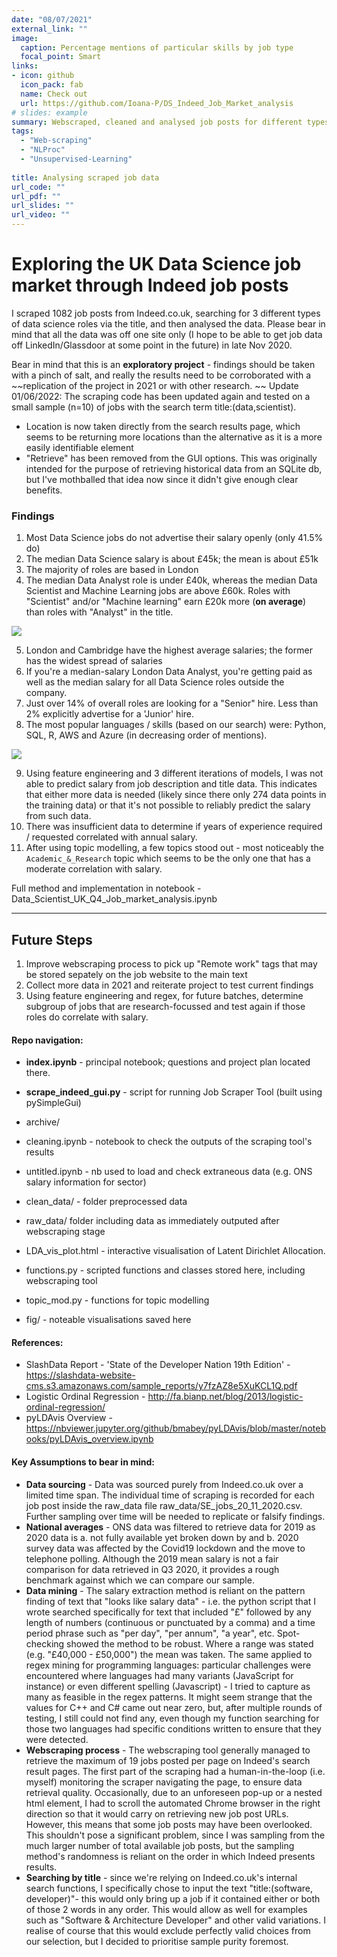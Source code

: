 ```yaml
---
date: "08/07/2021"
external_link: ""
image:
  caption: Percentage mentions of particular skills by job type
  focal_point: Smart
links:
- icon: github
  icon_pack: fab
  name: Check out
  url: https://github.com/Ioana-P/DS_Indeed_Job_Market_analysis
# slides: example
summary: Webscraped, cleaned and analysed job posts for different types of data science specialists.
tags:
  - "Web-scraping"
  - "NLProc"
  - "Unsupervised-Learning"
  
title: Analysing scraped job data
url_code: ""
url_pdf: ""
url_slides: ""
url_video: ""
---
```

# Exploring the UK Data Science job market through Indeed job posts

I scraped 1082 job posts from Indeed.co.uk, searching for 3 different types of data science roles via the title, and then analysed the data. Please bear in mind that all the data was off one site only (I hope to be able to get job data off LinkedIn/Glassdoor at some point in the future) in late Nov 2020.

Bear in mind that this is an **exploratory project** - findings should be taken with a pinch of salt, and really the results need to be corroborated with a ~~replication of the project in 2021 or with other research. ~~ 
Update 01/06/2022:
The scraping code has been updated again and tested on a small sample (n=10) of jobs with the search term title:(data,scientist). 

* Location is now taken directly from the search results page, which seems to be returning more locations than the alternative as it is a more easily identifiable element
* "Retrieve" has been removed from the GUI options. This was originally intended for the purpose of retrieving historical data from an SQLite db, but I've mothballed that idea now since it didn't give enough clear benefits. 

### Findings 
1. Most Data Science jobs do not advertise their salary openly (only 41.5% do)
2. The median Data Science salary is about £45k; the mean is about £51k
3. The majority of roles are based in London
4. The median Data Analyst role is under £40k, whereas the median Data Scientist and Machine Learning jobs are above £60k. Roles with "Scientist" and/or "Machine learning" earn £20k more (**on average**) than roles with "Analyst" in the title. 


![](fig/salaries_all.jpeg)

5. London and Cambridge have the highest average salaries; the former has the widest spread of salaries
6. If you're a median-salary London Data Analyst, you're getting paid as well as the median salary for all Data Science roles outside the company.
7. Just over 14% of overall roles are looking for a "Senior" hire. Less than 2% explicitly advertise for a 'Junior' hire. 
8. The most popular languages / skills (based on our search) were: Python, SQL, R, AWS and Azure (in decreasing order of mentions). 

![](fig/percentage_mentions_by_group.jpeg)

9. Using feature engineering and 3 different iterations of models, I was not able to predict salary from job description and title data. This indicates that either more data is needed (likely since there only 274 data points in the training data) or that it's not possible to reliably predict the salary from such data. 
10. There was insufficient data to determine if years of experience required / requested correlated with annual salary. 
11. After using topic modelling, a few topics stood out - most noticeably the `Academic_&_Research` topic which seems to be the only one that has a moderate correlation with salary.


Full method and implementation in notebook - Data_Scientist_UK_Q4_Job_market_analysis.ipynb

--------------------------------------------------------------------------------------------------------------------------------------------------------------

## Future Steps

1. Improve webscraping process to pick up "Remote work" tags that may be stored sepately on the job website to the main text
2. Collect more data in 2021 and reiterate project to test current findings
3. Using feature engineering and regex, for future batches, determine subgroup of jobs that are research-focussed and test again if those roles do correlate with salary. 


#### Repo navigation:
- **index.ipynb** - principal notebook; questions and project plan located there. 
- **scrape_indeed_gui.py** - script for running Job Scraper Tool (built using pySimpleGui)
- archive/
-  cleaning.ipynb - notebook to check the outputs of the scraping tool's results
-  untitled.ipynb - nb used to load and check extraneous data (e.g. ONS salary information for sector)

-  clean_data/ - folder preprocessed data
-  raw_data/ folder including data as immediately outputed after webscraping stage
-  LDA_vis_plot.html - interactive visualisation of Latent Dirichlet Allocation.
-  functions.py - scripted functions and classes stored here, including webscraping tool
-  topic_mod.py - functions for topic modelling 
-  fig/ - noteable visualisations saved here
 

#### References:

* SlashData Report - 'State of the Developer Nation 19th Edition' - https://slashdata-website-cms.s3.amazonaws.com/sample_reports/y7fzAZ8e5XuKCL1Q.pdf 
* Logistic Ordinal Regression - http://fa.bianp.net/blog/2013/logistic-ordinal-regression/
* pyLDAvis Overview - https://nbviewer.jupyter.org/github/bmabey/pyLDAvis/blob/master/notebooks/pyLDAvis_overview.ipynb

#### Key Assumptions to bear in mind:
* **Data sourcing** - Data was sourced purely from Indeed.co.uk over a limited time span. The individual time of scraping is recorded for each job post inside the raw_data file raw_data/SE_jobs_20_11_2020.csv. Further sampling over time will be needed to replicate or falsify findings.
* **National averages** - ONS data was filtered to retrieve data for 2019 as 2020 data is a. not fully available yet broken down by and b. 2020 survey data was affected by the Covid19 lockdown and the move to telephone polling. Although the 2019 mean salary is not a fair comparison for data retrieved in Q3 2020, it provides a rough benchmark against which we can compare our sample. 
* **Data mining** - The salary extraction method is reliant on the pattern finding of text that "looks like salary data" - i.e. the python script that I wrote searched specifically for text that included "£" followed by any length of numbers (continuous or punctuated by a comma) and a time period phrase such as "per day", "per annum", "a year", etc. Spot-checking showed the method to be robust. Where a range was stated (e.g. "£40,000 - £50,000") the mean was taken. The same applied to regex mining for programming languages: particular challenges were encountered where languages had many variants (JavaScript for instance) or even different spelling (Javascript) - I tried to capture as many as feasible in the regex patterns. It might seem strange that the values for C++ and C# came out near zero, but, after multiple rounds of testing, I still could not find any, even though my function searching for those two languages had specific conditions written to ensure that they were detected.
* **Webscraping process** - The webscraping tool generally managed to retrieve the maximum of 19 jobs posted per page on Indeed's search result pages. The first part of the scraping had a human-in-the-loop (i.e. myself) monitoring the scraper navigating the page, to ensure data retrieval quality. Occasionally, due to an unforeseen pop-up or a nested html element, I had to scroll the automated Chrome browser in the right direction so that it would carry on retrieving new job post URLs. However, this means that some job posts may have been overlooked. This shouldn't pose a significant problem, since I was sampling from the much larger number of total available job posts, but the sampling method's randomness is reliant on the order in which Indeed presents results. 
* **Searching by title** - since we're relying on Indeed.co.uk's internal search functions, I specifically chose to input the text "title:(software, developer)"- this would only bring up a job if it contained either or both of those 2 words in any order. This would allow as well for examples such as "Software & Architecture Developer" and other valid variations. I realise of course that this would exclude perfectly valid choices from our selection, but I decided to prioritise sample purity foremost.

